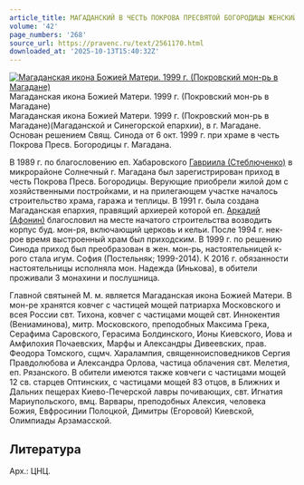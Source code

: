 ```yaml
---
article_title: МАГАДАНСКИЙ В ЧЕСТЬ ПОКРОВА ПРЕСВЯТОЙ БОГОРОДИЦЫ ЖЕНСКИЙ МОНАСТЫРЬ
volume: '42'
page_numbers: '268'
source_url: https://pravenc.ru/text/2561170.html
downloaded_at: '2025-10-13T15:40:32Z'
---
```


[![Магаданская икона Божией Матери. 1999 г. (Покровский мон-рь в Магадане)](https://pravenc.ru/data/2020/06/21/1236347782/i200.jpg "Кликните для увеличения картинки")](https://pravenc.ru/data/2020/06/21/1236347782/i400.jpg)Магаданская икона Божией Матери. 1999 г. (Покровский мон-рь в Магадане)  
Магаданская икона Божией Матери. 1999 г. (Покровский мон-рь в Магадане)(Магаданской и Синегорской епархии), в г. Магадане. Основан решением Свящ. Синода от 6 окт. 1999 г. при храме в честь Покрова Пресв. Богородицы г. Магадана.

В 1989 г. по благословению еп. Хабаровского [Гавриила (Стеблюченко)](<https://pravenc.ru/text/Гавриила (Стеблюченко).html>) в микрорайоне Солнечный г. Магадана был зарегистрирован приход в честь Покрова Пресв. Богородицы. Верующие приобрели жилой дом с хозяйственными постройками, и на прилегающем участке началось строительство храма, гаража и теплицы. В 1991 г. была создана Магаданская епархия, правящий архиерей которой еп. [Аркадий (Афонин)](<https://pravenc.ru/text/Аркадий (Афонин).html>) благословил на месте начатого строительства возводить корпус буд. мон-ря, включающий церковь и кельи. После 1994 г. нек-рое время выстроенный храм был приходским. В 1999 г. по решению Синода приход был преобразован в жен. мон-рь, настоятельницей к-рого стала игум. София (Постельняк; 1999-2014). К 2016 г. обязанности настоятельницы исполняла мон. Надежда (Инькова), в обители проживали 3 монахини и послушница.

Главной святыней М. м. является Магаданская икона Божией Матери. В мон-ре хранятся ковчег с частицей мощей патриарха Московского и всея России свт. Тихона, ковчег с частицами мощей свт. Иннокентия (Вениаминова), митр. Московского, преподобных Максима Грека, Серафима Саровского, Герасима Болдинского, Ионы Киевского, Иова и Амфилохия Почаевских, Марфы и Александры Дивеевских, прав. Феодора Томского, сщмч. Харалампия, священноисповедников Сергия Правдолюбова и Александра Орлова, частица облачения свт. Мелетия, еп. Рязанского. В обители имеются также ковчеги с частицами мощей 12 св. старцев Оптинских, с частицами мощей 83 отцов, в Ближних и Дальних пещерах Киево-Печерской лавры почивающих, свт. Игнатия Мариупольского, вмц. Варвары, преподобных Алексия, человека Божия, Евфросинии Полоцкой, Димитры (Егоровой) Киевской, Олимпиады Арзамасской.

## Литература

Арх.: ЦНЦ.
